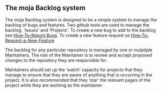 ## The moja Backlog system

The moja Backlog system is designed to be a simple system to manage the backlog of bugs and features.
Two github tools are used to manage the backlog, 'Issues' and 'Projects'. To create a new bug to add to the backlog see [How-To-Report-Bugs](https://github.com/moja-global/About-moja-global/blob/master/Contributing/How-to-Report-Bugs.md). To create a new feature request se [How-To-Request-a-New-Feature](https://github.com/moja-global/About-moja-global/blob/master/Contributing/How-to-Request-a-New-Feature.md)

The backlog for any particular repository is managed by one or mulptiple Maintainers. The role of the Maintainer is to review and accept proposed changes to the repository they are responsible for.

Maintainers should set up the ‘watch’ capacity for projects that they manage to ensure that they are aware of anything that is occurring in the project. It is also recommended that they ‘star’ the relevant pages of the project while they are working as the maintainer.

